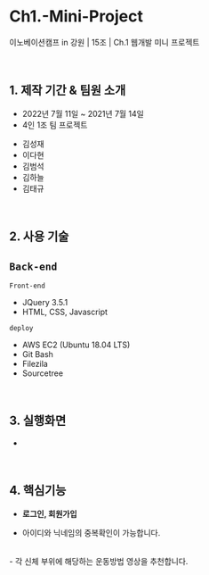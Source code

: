 # Ch1.-Mini-Project
이노베이션캠프 in 강원 | 15조 | Ch.1 웹개발 미니 프로젝트

<br>

## 1. 제작 기간 & 팀원 소개
- 2022년 7월 11일 ~ 2021년 7월 14일
- 4인 1조 팀 프로젝트
+ 김성재
+ 이다현
+ 김범석
+ 김하늘
+ 김태규

<br>

## 2. 사용 기술
`Back-end`
-

`Front-end`
- JQuery 3.5.1
- HTML, CSS, Javascript

`deploy`
- AWS EC2 (Ubuntu 18.04 LTS)
- Git Bash
- Filezila
- Sourcetree

<br>

## 3. 실행화면
-

<br>

## 4. 핵심기능

+ **로그인, 회원가입**
- 아이디와 닉네임의 중복확인이 가능합니다.
<br>
- 각 신체 부위에 해당하는 운동방법 영상을 추천합니다.


